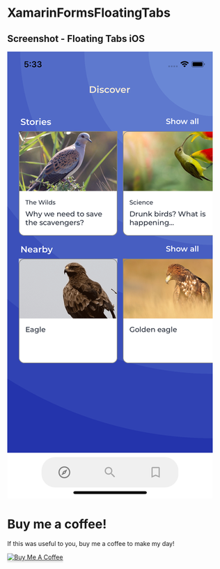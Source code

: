 # XamarinFormsFloatingTabs

## Screenshot - Floating Tabs iOS

![](/screenshots/floating-tabs.png)


# Buy me a coffee!

If this was useful to you, buy me a coffee to make my day!

<a href="https://www.buymeacoffee.com/nav2kar" target="_blank"><img src="https://www.buymeacoffee.com/assets/img/custom_images/orange_img.png" alt="Buy Me A Coffee" style="height: 41px !important;width: 174px !important;box-shadow: 0px 3px 2px 0px rgba(190, 190, 190, 0.5) !important;-webkit-box-shadow: 0px 3px 2px 0px rgba(190, 190, 190, 0.5) !important;" ></a>
